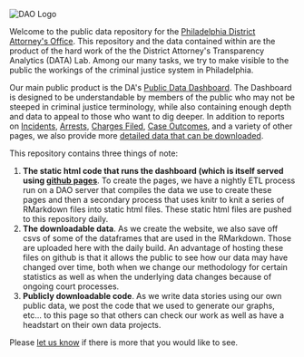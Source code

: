 ![DAO Logo](https://data.philadao.com/assets/images/dao_logo.svg)

Welcome to the public data repository for the [Philadelphia District Attorney's Office](https://www.phila.gov/districtattorney/pages/default.aspx).  This repository and the data contained within are the product of the hard work of the the District Attorney's Transparency Analytics (DATA) Lab.  Among our many tasks, we try to make visible to the public the workings of the criminal justice system in Philadelphia.

Our main public product is the DA's [Public Data Dashboard](https://data.philadao.com).  The Dashboard is designed to be understandable by members of the public who may not be steeped in criminal justice terminology, while also containing enough depth and data to appeal to those who want to dig deeper.  In addition to reports on [Incidents](https://data.philadao.com/Incidents_Report.html), [Arrests](https://data.philadao.com/Arrests_Report.html), [Charges Filed](https://data.philadao.com/Chargess_Report.html), [Case Outcomes](https://data.philadao.com/Outcomes_Report.html), and a variety of other pages, we also provide more [detailed data that can be downloaded](https://data.philadao.com/download.html).

This repository contains three things of note:

1. __The static html code that runs the dashboard (which is itself served using [github pages](https://pages.github.com)__.  To create the pages, we have a nightly ETL process run on a DAO server that compiles the data we use to create these pages and then a secondary process that uses knitr to knit a series of RMarkdown files into static html files.  These static html files are pushed to this repository daily.
2. __The downloadable data__. As we create the website, we also save off csvs of some of the dataframes that are used in the RMarkdown.  Those are uploaded here with the daily build.  An advantage of hosting these files on github is that it allows the public to see how our data may have changed over time, both when we change our methodology for certain statistics as well as when the underlying data changes because of ongoing court processes.
3. __Publicly downloadable code__.  As we write data stories using our own public data, we post the code that we used to generate our graphs, etc... to this page so that others can check our work as well as have a headstart on their own data projects.

Please [let us know](mailto:justice@phila.gov) if there is more that you would like to see.
